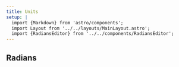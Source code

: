 ```yaml
---
title: Units
setup: |
  import {Markdown} from 'astro/components';
  import Layout from '../../layouts/MainLayout.astro';
  import {RadiansEditor} from '../../components/RadiansEditor';
---
```


<style>
radians-editor {
  --label-color: var(--theme-text-light);
  --axis-color: var(--theme-bg-hover);
}
</style>


## Radians

<radians-editor client:visible width="500" height="300"  />
